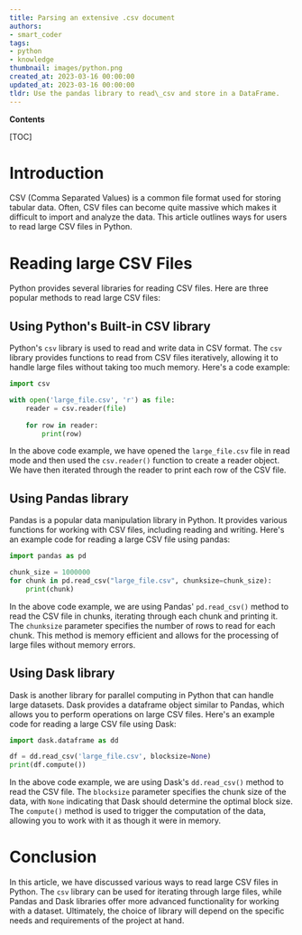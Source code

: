 ```yaml
---
title: Parsing an extensive .csv document
authors:
- smart_coder
tags:
- python
- knowledge
thumbnail: images/python.png
created_at: 2023-03-16 00:00:00
updated_at: 2023-03-16 00:00:00
tldr: Use the pandas library to read\_csv and store in a DataFrame.
---
```


**Contents**

[TOC]

# Introduction

CSV (Comma Separated Values) is a common file format used for storing tabular data. Often, CSV files can become quite massive which makes it difficult to import and analyze the data. This article outlines ways for users to read large CSV files in Python.

# Reading large CSV Files

Python provides several libraries for reading CSV files. Here are three popular methods to read large CSV files:

## Using Python's Built-in CSV library

Python's `csv` library is used to read and write data in CSV format. The `csv` library provides functions to read from CSV files iteratively, allowing it to handle large files without taking too much memory. Here's a code example:

```python
import csv

with open('large_file.csv', 'r') as file:    
    reader = csv.reader(file)
    
    for row in reader:
        print(row)
```

In the above code example, we have opened the `large_file.csv` file in read mode and then used the `csv.reader()` function to create a reader object. We have then iterated through the reader to print each row of the CSV file.

## Using Pandas library

Pandas is a popular data manipulation library in Python. It provides various functions for working with CSV files, including reading and writing. Here's an example code for reading a large CSV file using pandas:

```python
import pandas as pd

chunk_size = 1000000
for chunk in pd.read_csv("large_file.csv", chunksize=chunk_size):
    print(chunk)
```

In the above code example, we are using Pandas' `pd.read_csv()` method to read the CSV file in chunks, iterating through each chunk and printing it. The `chunksize` parameter specifies the number of rows to read for each chunk. This method is memory efficient and allows for the processing of large files without memory errors.

## Using Dask library

Dask is another library for parallel computing in Python that can handle large datasets. Dask provides a dataframe object similar to Pandas, which allows you to perform operations on large CSV files. Here's an example code for reading a large CSV file using Dask:

```python
import dask.dataframe as dd

df = dd.read_csv('large_file.csv', blocksize=None)
print(df.compute())
```

In the above code example, we are using Dask's `dd.read_csv()` method to read the CSV file. The `blocksize` parameter specifies the chunk size of the data, with `None` indicating that Dask should determine the optimal block size. The `compute()` method is used to trigger the computation of the data, allowing you to work with it as though it were in memory.

# Conclusion

In this article, we have discussed various ways to read large CSV files in Python. The `csv` library can be used for iterating through large files, while Pandas and Dask libraries offer more advanced functionality for working with a dataset. Ultimately, the choice of library will depend on the specific needs and requirements of the project at hand.

